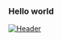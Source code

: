 ### Hello world

[![Header](https://raw.githubusercontent.com/JWaters02/<OWNER>/<OWNER>/github-banner.png "Header")](https://jwaters.dev/)
